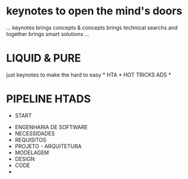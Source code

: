 # keynotes to open the mind's doors
... keynotes brings concepts & concepts brings technical searchs and together brings smart solutions ...

# LIQUID & PURE
just keynotes to make the hard to easy * HTA * HOT TRICKS ADS *

# PIPELINE HTADS

+ START 

- ENGENHARIA DE SOFTWARE
- NECESSIDADES
- REQUISITOS
- PROJETO - ARQUITETURA
- MODELAGEM 
- DESIGN
- CODE
- 
